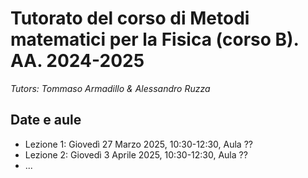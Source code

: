 # Tutorato del corso di Metodi matematici per la Fisica (corso B). AA. 2024-2025
_Tutors: Tommaso Armadillo & Alessandro Ruzza_

## Date e aule
* Lezione 1: Giovedì 27 Marzo 2025, 10:30-12:30, Aula ??
* Lezione 2: Giovedì 3 Aprile 2025, 10:30-12:30, Aula ??
* ...

